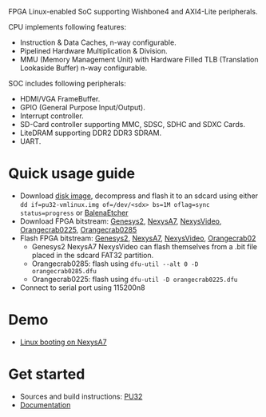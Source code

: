 FPGA Linux-enabled SoC supporting Wishbone4 and AXI4-Lite peripherals.

CPU implements following features:
- Instruction & Data Caches, n-way configurable.
- Pipelined Hardware Multiplication & Division.
- MMU (Memory Management Unit) with Hardware Filled TLB (Translation Lookaside Buffer) n-way configurable.

SOC includes following peripherals:
- HDMI/VGA FrameBuffer.
- GPIO (General Purpose Input/Output).
- Interrupt controller.
- SD-Card controller supporting MMC, SDSC, SDHC and SDXC Cards.
- LiteDRAM supporting DDR2 DDR3 SDRAM.
- UART.

# Quick usage guide
- Download [disk image](https://github.com/fontamsoc/pu32/releases/latest/download/pu32.img.xz), decompress and flash it to an sdcard using either `dd if=pu32-vmlinux.img of=/dev/<sdx> bs=1M oflag=sync status=progress` or [BalenaEtcher](https://www.balena.io/etcher)
- Download FPGA bitstream: [Genesys2](https://github.com/fontamsoc/pu32/raw/main/genesys2.bit), [NexysA7](https://github.com/fontamsoc/pu32/raw/main/nexys4ddr.bit), [NexysVideo](https://github.com/fontamsoc/pu32/raw/main/nexysvideo.bit), [Orangecrab0225](https://github.com/fontamsoc/pu32/raw/main/orangecrab0225.dfu), [Orangecrab0285](https://github.com/fontamsoc/pu32/raw/main/orangecrab0285.dfu)
- Flash FPGA bitstream: [Genesys2](https://digilent.com/reference/programmable-logic/genesys-2/programming), [NexysA7](https://digilent.com/reference/learn/programmable-logic/tutorials/nexys-4-ddr-programming-guide/start), [NexysVideo](https://digilent.com/reference/learn/programmable-logic/tutorials/nexys-video-programming-guide/start), [Orangecrab02](https://orangecrab-fpga.github.io/orangecrab-hardware/r0.2/docs/getting-started/)
  - Genesys2 NexysA7 NexysVideo can flash themselves from a .bit file placed in the sdcard FAT32 partition.
  - Orangecrab0285: flash using `dfu-util --alt 0 -D orangecrab0285.dfu`
  - Orangecrab0225: flash using `dfu-util -D orangecrab0225.dfu`
- Connect to serial port using 115200n8

# Demo
- [Linux booting on NexysA7](https://asciinema.org/a/424616?t=21)

# Get started
- Sources and build instructions: [PU32](https://github.com/fontamsoc/pu32)
- [Documentation](https://github.com/fontamsoc/docs)
